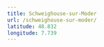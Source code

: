 ```yaml
---
title: Schweighouse-sur-Moder
url: /schweighouse-sur-moder/
latitude: 48.832
longitude: 7.739
---
```

